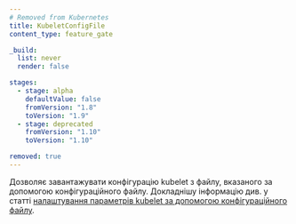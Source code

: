 ```yaml
---
# Removed from Kubernetes
title: KubeletConfigFile
content_type: feature_gate

_build:
  list: never
  render: false

stages:
  - stage: alpha 
    defaultValue: false
    fromVersion: "1.8"
    toVersion: "1.9"
  - stage: deprecated
    fromVersion: "1.10"
    toVersion: "1.10"

removed: true
---
```

Дозволяє завантажувати конфігурацію kubelet з файлу, вказаного за допомогою конфігураційного файлу. Докладнішу інформацію див. у статті [налаштування параметрів kubelet за допомогою конфігураційного файлу](/docs/tasks/administer-cluster/kubelet-config-file/).
